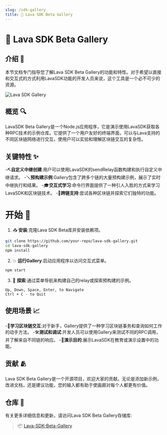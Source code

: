 ```yaml
---
slug: /sdk-gallery
title: 🌌 Lava SDK Beta Gallery
---
```


# 🌌 Lava SDK Beta Gallery

## 介绍 🌟

本节文档专门指导您了解Lava SDK Beta Gallery的功能和特性。对于希望以直接和交互式的方式利用LavaSDK功能的开发人员来说，这个工具是一个必不可少的资源。

![Lava SDK Gallery](/img/tutorial/sdk/demo_app/lava_sdk_gallery.png)



## 概览 🔍

LavaSDK Beta Gallery是一个Node.js应用程序，它是演示使用LavaSDK获取各种RPC技术的示例仓库。它提供了一个用户友好的终端界面，可以与Lava支持的不同区块链网络进行交互，使用户可以实验和理解区块链交互的复杂性。

## 关键特性 ✨

-⛏️**自定义中继创建**:用户可以使用LavaSDK的sendRelay函数构建和执行自定义中继请求。
-🪛**预构建示例**:Gallery包含了跨多个链的大量预构建示例，展示了实时中继执行和结果。
-🎓**交互式学习**:命令行界面提供了一种引人入胜的方式来学习LavaSDK和区块链技术。
-🔗**跨链支持**:尝试各种区块链并探索它们独特的功能。

# 开始 🚀

1. 📥 **安装**:克隆Lava SDK Beta库并安装依赖项。

```bash
git clone https://github.com/your-repo/lava-sdk-gallery.git
cd lava-sdk-gallery
npm install
```

2. 💥 **运行Gallery**:启动应用程序以访问交互式菜单。

```bash
npm start
```
3. 🔦 **探索**:通过菜单导航来构建自己的relay或探索预构建的示例。

```
Up, Down, Space, Enter, to Navigate
Ctrl + C - to Quit
```


## 使用场景 📈

-🧠**学习区块链交互**:对于新手，Gallery提供了一种学习区块链事务和查询如何工作的动手方法。
-🛠️**测试和调试**:开发人员可以使用Gallery来测试不同的RPC调用，并了解来自不同链的响应。
-🎤**演示目的**:展示LavaSDK在教育或演示设置中的功能。

## 贡献 🫂

Lava SDK Beta Gallery是一个开源项目，欢迎大家的贡献。无论是添加新示例，改进文档，还是建议功能，您的输入都有助于使画廊对每个人都更有价值。

## 仓库 🧰

有关更多详细信息和更新，请访问Lava SDK Beta Gallery存储库:

> 📦 [Lava-SDK-Beta-Gallery](https://github.com/kagemnikarimu/lava-sdk-gallery)